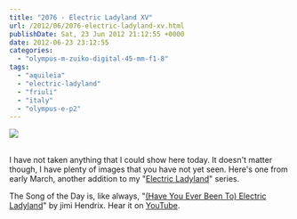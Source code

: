 ```yaml
---
title: "2076 - Electric Ladyland XV"
url: /2012/06/2076-electric-ladyland-xv.html
publishDate: Sat, 23 Jun 2012 21:12:55 +0000
date: 2012-06-23 23:12:55
categories: 
  - "olympus-m-zuiko-digital-45-mm-f1-8"
tags: 
  - "aquileia"
  - "electric-ladyland"
  - "friuli"
  - "italy"
  - "olympus-e-p2"
---
```

<div class="container">
<div class="center"><a target="_blank" href="https://d25zfm9zpd7gm5.cloudfront.net/1200x1200/2012/20120303_134444_ps.jpg"><img src="https://d25zfm9zpd7gm5.cloudfront.net/0600x0600/2012/20120303_134444_ps.jpg" /></a></div>
</div>
<br />

I have not taken anything that I could show here today. It doesn't matter though, I have plenty of images that you have not yet seen. Here's one from early March, another addition to my "<a href="/tag/electric-ladyland" target="_blank">Electric Ladyland</a>" series.

 The Song of the Day is, like always, "<a href="http://www.lyricsmode.com/lyrics/j/jimi_hendrix/have_you_ever_been_to_electric_ladyland.html" target="_blank">(Have You Ever Been To) Electric Ladyland</a>" by jimi Hendrix. Hear it on <a href="http://www.youtube.com/watch?v=t832ITJuAQg" target="_blank">YouTube</a>.
